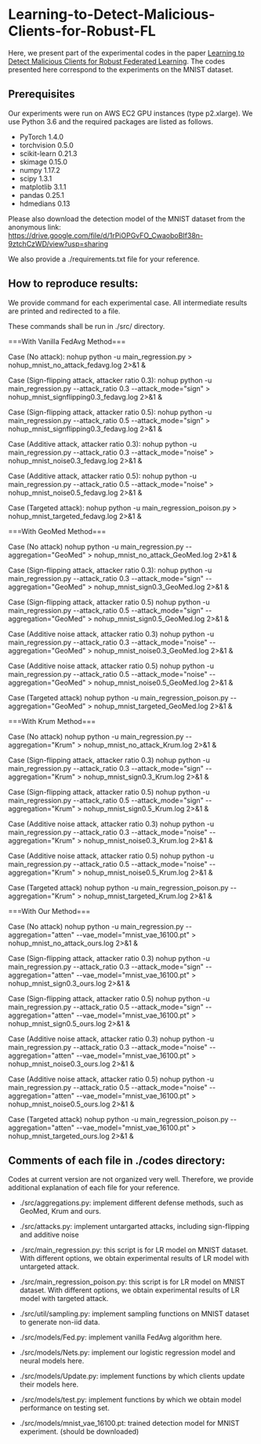 # Learning-to-Detect-Malicious-Clients-for-Robust-FL

Here, we present part of the experimental codes in the paper [Learning to Detect Malicious Clients for Robust Federated Learning](https://arxiv.org/abs/2002.00211). The codes presented here correspond to the experiments on the MNIST dataset.


## Prerequisites
Our experiments were run on AWS EC2 GPU instances (type p2.xlarge). We use Python 3.6 and the required packages are listed as follows.

* PyTorch         1.4.0
* torchvision     0.5.0
* scikit-learn    0.21.3 
* skimage         0.15.0        
* numpy           1.17.2
* scipy           1.3.1
* matplotlib      3.1.1
* pandas          0.25.1
* hdmedians       0.13

Please also download the detection model of the MNIST dataset from the anonymous link:
https://drive.google.com/file/d/1rPiOPGvFO_CwaoboBIf38n-9ztchCzWD/view?usp=sharing

We also provide a ./requirements.txt file for your reference.


## How to reproduce results:
We provide command for each experimental case. All intermediate results are printed and redirected to a file.

These commands shall be run in ./src/ directory.

===With Vanilla FedAvg Method===

Case (No attack):
nohup python -u main_regression.py > nohup_mnist_no_attack_fedavg.log 2>&1 &

Case (Sign-flipping attack, attacker ratio 0.3):
nohup python -u main_regression.py  --attack_ratio 0.3 --attack_mode="sign" > nohup_mnist_signflipping0.3_fedavg.log 2>&1 &

Case (Sign-flipping attack, attacker ratio 0.5):
nohup python -u main_regression.py  --attack_ratio 0.5 --attack_mode="sign" > nohup_mnist_signflipping0.3_fedavg.log 2>&1 &

Case (Additive attack, attacker ratio 0.3):
nohup python -u main_regression.py  --attack_ratio 0.3 --attack_mode="noise" > nohup_mnist_noise0.3_fedavg.log 2>&1 &

Case (Additive attack, attacker ratio 0.5):
nohup python -u main_regression.py  --attack_ratio 0.5 --attack_mode="noise" > nohup_mnist_noise0.5_fedavg.log 2>&1 &

Case (Targeted attack):
nohup python -u main_regression_poison.py > nohup_mnist_targeted_fedavg.log 2>&1 &

===With GeoMed Method===

Case (No attack)
nohup python -u main_regression.py  --aggregation="GeoMed" > nohup_mnist_no_attack_GeoMed.log 2>&1 &

Case (Sign-flipping attack, attacker ratio 0.3):
nohup python -u main_regression.py  --attack_ratio 0.3 --attack_mode="sign" --aggregation="GeoMed" > nohup_mnist_sign0.3_GeoMed.log 2>&1 &

Case (Sign-flipping attack, attacker ratio 0.5)
nohup python -u main_regression.py  --attack_ratio 0.5 --attack_mode="sign" --aggregation="GeoMed" > nohup_mnist_sign0.5_GeoMed.log 2>&1 &

Case (Additive noise attack, attacker ratio 0.3)
nohup python -u main_regression.py  --attack_ratio 0.3 --attack_mode="noise" --aggregation="GeoMed" > nohup_mnist_noise0.3_GeoMed.log 2>&1 &

Case (Additive noise attack, attacker ratio 0.5)
nohup python -u main_regression.py  --attack_ratio 0.5 --attack_mode="noise" --aggregation="GeoMed" > nohup_mnist_noise0.5_GeoMed.log 2>&1 &

Case (Targeted attack)
nohup python -u main_regression_poison.py --aggregation="GeoMed" > nohup_mnist_targeted_GeoMed.log 2>&1 &

===With Krum Method===

Case (No attack)
nohup python -u main_regression.py  --aggregation="Krum" > nohup_mnist_no_attack_Krum.log 2>&1 &

Case (Sign-flipping attack, attacker ratio 0.3)
nohup python -u main_regression.py  --attack_ratio 0.3 --attack_mode="sign" --aggregation="Krum" > nohup_mnist_sign0.3_Krum.log 2>&1 &

Case (Sign-flipping attack, attacker ratio 0.5)
nohup python -u main_regression.py  --attack_ratio 0.5 --attack_mode="sign" --aggregation="Krum" > nohup_mnist_sign0.5_Krum.log 2>&1 &

Case (Additive noise attack, attacker ratio 0.3)
nohup python -u main_regression.py  --attack_ratio 0.3 --attack_mode="noise" --aggregation="Krum" > nohup_mnist_noise0.3_Krum.log 2>&1 &

Case (Additive noise attack, attacker ratio 0.5)
nohup python -u main_regression.py  --attack_ratio 0.5 --attack_mode="noise" --aggregation="Krum" > nohup_mnist_noise0.5_Krum.log 2>&1 &

Case (Targeted attack)
nohup python -u main_regression_poison.py --aggregation="Krum" > nohup_mnist_targeted_Krum.log 2>&1 &

===With Our Method===

Case (No attack)
nohup python -u main_regression.py  --aggregation="atten" --vae_model="mnist_vae_16100.pt" > nohup_mnist_no_attack_ours.log 2>&1 &

Case (Sign-flipping attack, attacker ratio 0.3)
nohup python -u main_regression.py  --attack_ratio 0.3 --attack_mode="sign" --aggregation="atten" --vae_model="mnist_vae_16100.pt" > nohup_mnist_sign0.3_ours.log 2>&1 &

Case (Sign-flipping attack, attacker ratio 0.5)
nohup python -u main_regression.py  --attack_ratio 0.5 --attack_mode="sign" --aggregation="atten" --vae_model="mnist_vae_16100.pt" > nohup_mnist_sign0.5_ours.log 2>&1 &

Case (Additive noise attack, attacker ratio 0.3)
nohup python -u main_regression.py  --attack_ratio 0.3 --attack_mode="noise" --aggregation="atten" --vae_model="mnist_vae_16100.pt" > nohup_mnist_noise0.3_ours.log 2>&1 &

Case (Additive noise attack, attacker ratio 0.5)
nohup python -u main_regression.py  --attack_ratio 0.5 --attack_mode="noise" --aggregation="atten" --vae_model="mnist_vae_16100.pt" > nohup_mnist_noise0.5_ours.log 2>&1 &

Case (Targeted attack)
nohup python -u main_regression_poison.py --aggregation="atten" --vae_model="mnist_vae_16100.pt" > nohup_mnist_targeted_ours.log 2>&1 &



## Comments of each file in ./codes directory:

Codes at current version are not organized very well. Therefore, we provide additional explanation of each file for your reference.

* ./src/aggregations.py: implement different defense methods, such as GeoMed, Krum and ours.
* ./src/attacks.py: implement untargarted attacks, including sign-flipping and additive noise
* ./src/main_regression.py: this script is for LR model on MNIST dataset. With different options, we obtain experimental results of LR model with untargeted attack.
* ./src/main_regression_poison.py: this script is for LR model on MNIST dataset. With different options, we obtain experimental results of LR model with targeted attack.

* ./src/util/sampling.py: implement sampling functions on MNIST dataset to generate non-iid data.
* ./src/models/Fed.py: implement vanilla FedAvg algorithm here.
* ./src/models/Nets.py: implement our logistic regression model and neural models here.
* ./src/models/Update.py: implement functions by which clients update their models here.
* ./src/models/test.py: implement functions by which we obtain model performance on testing set.

* ./src/models/mnist_vae_16100.pt: trained detection model for MNIST experiment. (should be downloaded)
